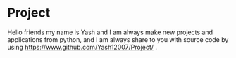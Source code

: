 # Project

Hello friends my name is Yash and I am always make new projects and applications from python, and I am always share to you with source code by using https://www.github.com/Yash12007/Project/ .
